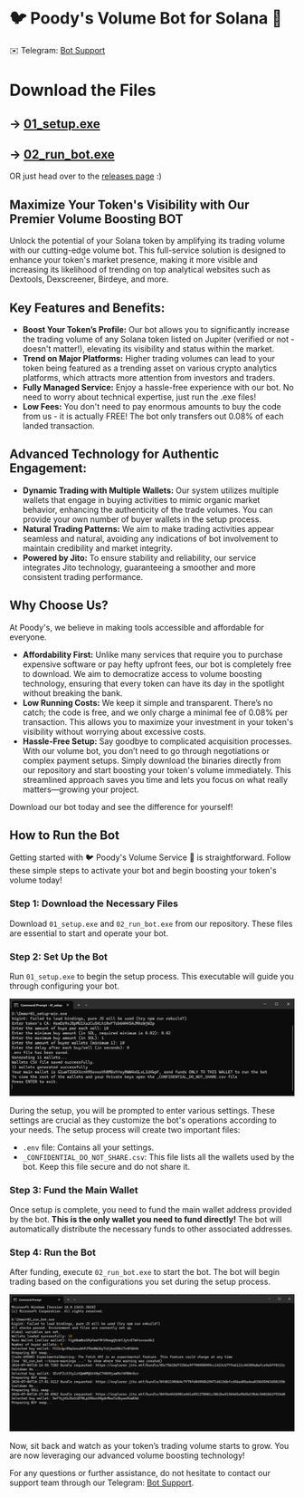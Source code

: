 # 🐦 Poody's Volume Bot for Solana 🚀

✉️ Telegram: [Bot Support](https://t.me/poody_volume_service)

# Download the Files

## &rarr; [01_setup.exe](https://github.com/poody-tech/solana-volume-bot/releases/download/main/01_setup.exe)
## &rarr; [02_run_bot.exe](https://github.com/poody-tech/solana-volume-bot/releases/download/main/02_run_bot.exe)

OR just head over to the [releases page](https://github.com/poody-tech/solana-volume-bot/releases/tag/main) :)

## Maximize Your Token's Visibility with Our Premier Volume Boosting BOT

Unlock the potential of your Solana token by amplifying its trading volume with our cutting-edge volume bot. This full-service solution is designed to enhance your token's market presence, making it more visible and increasing its likelihood of trending on top analytical websites such as Dextools, Dexscreener, Birdeye, and more.

## Key Features and Benefits:

- **Boost Your Token’s Profile:** Our bot allows you to significantly increase the trading volume of any Solana token listed on Jupiter (verified or not - doesn't matter!), elevating its visibility and status within the market.
- **Trend on Major Platforms:** Higher trading volumes can lead to your token being featured as a trending asset on various crypto analytics platforms, which attracts more attention from investors and traders.
- **Fully Managed Service:** Enjoy a hassle-free experience with our bot. No need to worry about technical expertise, just run the .exe files!
- **Low Fees:** You don't need to pay enormous amounts to buy the code from us - it is actually FREE! The bot only transfers out 0.08% of each landed transaction.

## Advanced Technology for Authentic Engagement:

- **Dynamic Trading with Multiple Wallets:** Our system utilizes multiple wallets that engage in buying activities to mimic organic market behavior, enhancing the authenticity of the trade volumes. You can provide your own number of buyer wallets in the setup process.
- **Natural Trading Patterns:** We aim to make trading activities appear seamless and natural, avoiding any indications of bot involvement to maintain credibility and market integrity.
- **Powered by Jito:** To ensure stability and reliability, our service integrates Jito technology, guaranteeing a smoother and more consistent trading performance.

## Why Choose Us?

At Poody's, we believe in making tools accessible and affordable for everyone.

- **Affordability First:** Unlike many services that require you to purchase expensive software or pay hefty upfront fees, our bot is completely free to download. We aim to democratize access to volume boosting technology, ensuring that every token can have its day in the spotlight without breaking the bank.
- **Low Running Costs:** We keep it simple and transparent. There’s no catch; the code is free, and we only charge a minimal fee of 0.08% per transaction. This allows you to maximize your investment in your token's visibility without worrying about excessive costs.
- **Hassle-Free Setup:** Say goodbye to complicated acquisition processes. With our volume bot, you don’t need to go through negotiations or complex payment setups. Simply download the binaries directly from our repository and start boosting your token's volume immediately. This streamlined approach saves you time and lets you focus on what really matters—growing your project.

Download our bot today and see the difference for yourself!

## How to Run the Bot

Getting started with 🐦 Poody's Volume Service 🚀 is straightforward. Follow these simple steps to activate your bot and begin boosting your token's volume today!

### Step 1: Download the Necessary Files

Download `01_setup.exe` and `02_run_bot.exe` from our repository. These files are essential to start and operate your bot.

### Step 2: Set Up the Bot

Run `01_setup.exe` to begin the setup process. This executable will guide you through configuring your bot.

![Setup Process](setup.png)

During the setup, you will be prompted to enter various settings. These settings are crucial as they customize the bot's operations according to your needs. The setup process will create two important files:

- `.env` file: Contains all your settings.
- `_CONFIDENTIAL_DO_NOT_SHARE.csv`: This file lists all the wallets used by the bot. Keep this file secure and do not share it.

### Step 3: Fund the Main Wallet

Once setup is complete, you need to fund the main wallet address provided by the bot. **This is the only wallet you need to fund directly!** The bot will automatically distribute the necessary funds to other associated addresses.

### Step 4: Run the Bot

After funding, execute `02_run_bot.exe` to start the bot. The bot will begin trading based on the configurations you set during the setup process.

![Running the Bot](run_bot.png) <!-- Replace this src with the actual URL where the image is hosted -->

Now, sit back and watch as your token’s trading volume starts to grow. You are now leveraging our advanced volume boosting technology!

For any questions or further assistance, do not hesitate to contact our support team through our Telegram: [Bot Support](https://t.me/poody_volume_service).
